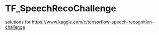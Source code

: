 # TF_SpeechRecoChallenge
solutions for https://www.kaggle.com/c/tensorflow-speech-recognition-challenge 
